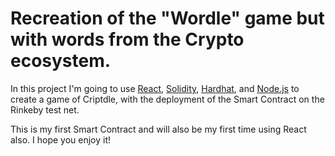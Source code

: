 # Recreation of the "Wordle" game but with words from the Crypto ecosystem.

In this project I'm going to use [React](https://reactjs.org/), [Solidity](https://soliditylang.org/), [Hardhat](https://hardhat.org/), and [Node.js](https://nodejs.org/) to create a game of Criptdle, with the deployment of the Smart Contract on
the Rinkeby test net.

This is my first Smart Contract and will also be my first time using React also. I hope you enjoy it!
